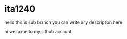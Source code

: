 # ita1240

hello this is sub branch you can write any description here

hi welcome to my github account

